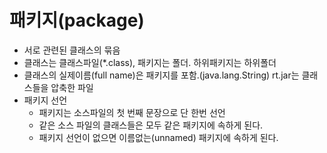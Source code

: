 # 패키지(package)
- 서로 관련된 클래스의 묶음
- 클래스는 클래스파일(*.class), 패키지는 폴더. 하위패키지는 하위폴더
- 클래스의 실제이름(full name)은 패키지를 포함.(java.lang.String)
  rt.jar는 클래스들을 압축한 파일
- 패키지 선언
  - 패키지는 소스파일의 첫 번째 문장으로 단 한번 선언
  - 같은 소스 파일의 클래스들은 모두 같은 패키지에 속하게 된다.
  - 패키지 선언이 없으면 이름없는(unnamed) 패키지에 속하게 된다.